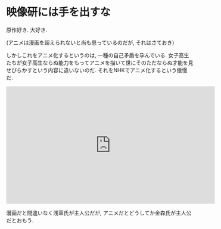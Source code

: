 # 映像研には手を出すな

原作好き.
大好き.

(アニメは漫画を超えられないと尚も思っているのだが, それはさておき)

しかしこれをアニメ化するというのは, 一種の自己矛盾を孕んでいる.
女子高生たちが女子高生ならぬ能力をもってアニメを描いて世にそのただならぬ才能を見せびらかすという内容に違いないのだ.
それをNHKでアニメ化するという傲慢だ.

<iframe width="560" height="315" src="https://www.youtube.com/embed/xRgXHsrImr4" frameborder="0" allow="accelerometer; autoplay; encrypted-media; gyroscope; picture-in-picture" allowfullscreen></iframe>

漫画だと間違いなく浅草氏が主人公だが, アニメだとどうしてか金森氏が主人公だとおもう.
